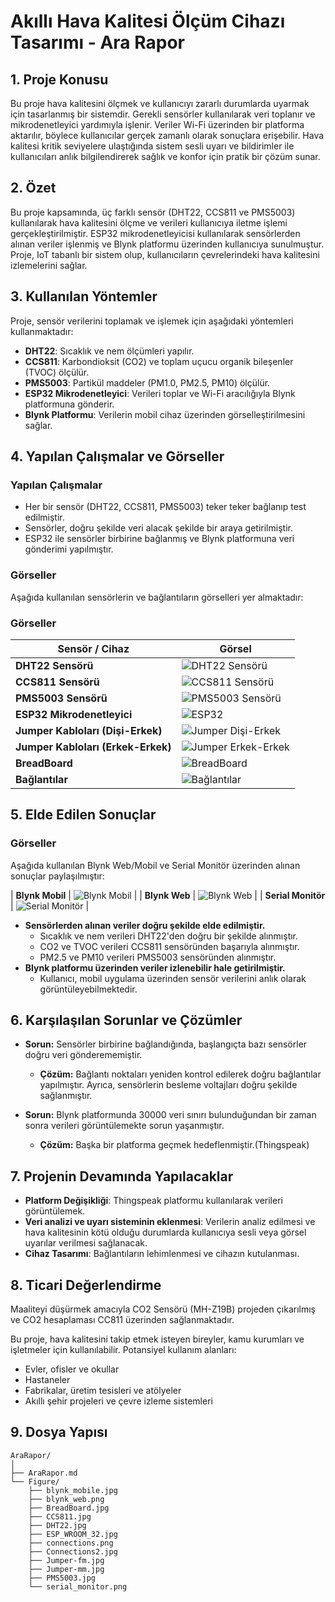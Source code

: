# Akıllı Hava Kalitesi Ölçüm Cihazı Tasarımı - Ara Rapor

## 1. Proje Konusu
Bu proje hava kalitesini ölçmek ve kullanıcıyı zararlı durumlarda uyarmak
için tasarlanmış bir sistemdir. Gerekli sensörler kullanılarak veri toplanır
ve mikrodenetleyici yardımıyla işlenir. Veriler Wi-Fi üzerinden bir platforma aktarılır, böylece kullanıcılar gerçek zamanlı olarak sonuçlara erişebilir. Hava kalitesi kritik seviyelere ulaştığında sistem sesli uyarı ve bildirimler ile kullanıcıları anlık bilgilendirerek sağlık ve konfor için pratik bir çözüm sunar. 

## 2. Özet
Bu proje kapsamında, üç farklı sensör (DHT22, CCS811 ve PMS5003) kullanılarak hava kalitesini ölçme ve verileri kullanıcıya iletme işlemi gerçekleştirilmiştir. ESP32 mikrodenetleyicisi kullanılarak sensörlerden alınan veriler işlenmiş ve Blynk platformu üzerinden kullanıcıya sunulmuştur. Proje, IoT tabanlı bir sistem olup, kullanıcıların çevrelerindeki hava kalitesini izlemelerini sağlar.

## 3. Kullanılan Yöntemler
Proje, sensör verilerini toplamak ve işlemek için aşağıdaki yöntemleri kullanmaktadır:
- **DHT22**: Sıcaklık ve nem ölçümleri yapılır.
- **CCS811**: Karbondioksit (CO2) ve toplam uçucu organik bileşenler (TVOC) ölçülür.
- **PMS5003**: Partikül maddeler (PM1.0, PM2.5, PM10) ölçülür.
- **ESP32 Mikrodenetleyici**: Verileri toplar ve Wi-Fi aracılığıyla Blynk platformuna gönderir.
- **Blynk Platformu**: Verilerin mobil cihaz üzerinden görselleştirilmesini sağlar.

## 4. Yapılan Çalışmalar ve Görseller
### Yapılan Çalışmalar
- Her bir sensör (DHT22, CCS811, PMS5003) teker teker bağlanıp test edilmiştir.
- Sensörler, doğru şekilde veri alacak şekilde bir araya getirilmiştir.
- ESP32 ile sensörler birbirine bağlanmış ve Blynk platformuna veri gönderimi yapılmıştır.

### Görseller
Aşağıda kullanılan sensörlerin ve bağlantıların görselleri yer almaktadır:

### Görseller
| Sensör / Cihaz | Görsel | 
|----------------|--------|
| **DHT22 Sensörü** | ![DHT22 Sensörü](Figure/DHT22.jpg) | 
| **CCS811 Sensörü** | ![CCS811 Sensörü](Figure/CCS811.jpg) | 
| **PMS5003 Sensörü** | ![PMS5003 Sensörü](Figure/PMS5003.jpg) | 
| **ESP32 Mikrodenetleyici** | ![ESP32](Figure/ESP_WROOM_32.jpg) | 
| **Jumper Kabloları (Dişi-Erkek)** | ![Jumper Dişi-Erkek](Figure/Jumper-fm.jpg) | 
| **Jumper Kabloları (Erkek-Erkek)** | ![Jumper Erkek-Erkek](Figure/Jumper-mm.jpg) | 
| **BreadBoard** | ![BreadBoard](Figure/BreadBoard.jpg) | 
| **Bağlantılar** | ![Bağlantılar](Figure/connections.png) | 



## 5. Elde Edilen Sonuçlar

### Görseller
Aşağıda kullanılan Blynk Web/Mobil ve Serial Monitör üzerinden alınan sonuçlar paylaşılmıştır:

| **Blynk Mobil** | ![Blynk Mobil](Figure/blynk_mobile.jpg) | 
| **Blynk Web** | ![Blynk Web](Figure/blynk_web.png) | 
| **Serial Monitör** | ![Serial Monitör](Figure/serial_monitor.png) |


- **Sensörlerden alınan veriler doğru şekilde elde edilmiştir.**
  - Sıcaklık ve nem verileri DHT22'den doğru bir şekilde alınmıştır.
  - CO2 ve TVOC verileri CCS811 sensöründen başarıyla alınmıştır.
  - PM2.5 ve PM10 verileri PMS5003 sensöründen alınmıştır.
- **Blynk platformu üzerinden veriler izlenebilir hale getirilmiştir.**
  - Kullanıcı, mobil uygulama üzerinden sensör verilerini anlık olarak görüntüleyebilmektedir.

## 6. Karşılaşılan Sorunlar ve Çözümler
- **Sorun:** Sensörler birbirine bağlandığında, başlangıçta bazı sensörler doğru veri gönderememiştir.
  - **Çözüm:** Bağlantı noktaları yeniden kontrol edilerek doğru bağlantılar yapılmıştır. Ayrıca, sensörlerin besleme voltajları doğru şekilde sağlanmıştır.
  
- **Sorun:** Blynk platformunda 30000 veri sınırı bulunduğundan bir zaman sonra verileri görüntülemekte sorun yaşanmıştır.
  - **Çözüm:** Başka bir platforma geçmek hedeflenmiştir.(Thingspeak)

## 7. Projenin Devamında Yapılacaklar
- **Platform Değişikliği**: Thingspeak platformu kullanılarak verileri görüntülemek.
- **Veri analizi ve uyarı sisteminin eklenmesi**: Verilerin analiz edilmesi ve hava kalitesinin kötü olduğu durumlarda kullanıcıya sesli veya görsel uyarılar verilmesi sağlanacak.
- **Cihaz Tasarımı**: Bağlantıların lehimlenmesi ve cihazın kutulanması.

## 8. Ticari Değerlendirme
Maaliteyi düşürmek amacıyla CO2 Sensörü (MH-Z19B) projeden çıkarılmış ve CO2 hesaplaması CC811 üzerinden sağlanmaktadır. 

Bu proje, hava kalitesini takip etmek isteyen bireyler, kamu kurumları ve işletmeler için kullanılabilir. Potansiyel kullanım alanları:  
- Evler, ofisler ve okullar  
- Hastaneler
- Fabrikalar, üretim tesisleri ve atölyeler  
- Akıllı şehir projeleri ve çevre izleme sistemleri  

## 9. Dosya Yapısı
```
AraRapor/
│
├── AraRapor.md
└── Figure/
    ├── blynk_mobile.jpg
    ├── blynk_web.png
    ├── BreadBoard.jpg
    ├── CCS811.jpg
    ├── DHT22.jpg
    ├── ESP_WROOM_32.jpg
    ├── connections.png
    ├── Connections2.jpg
    ├── Jumper-fm.jpg
    ├── Jumper-mm.jpg
    ├── PMS5003.jpg
    └── serial_monitor.png

```